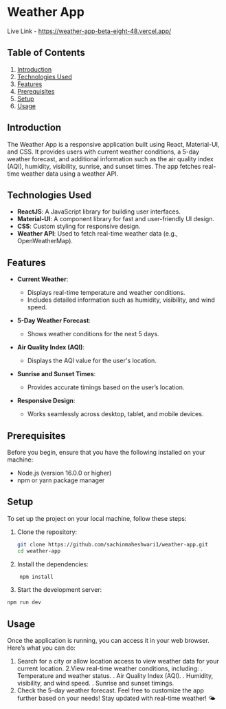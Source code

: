 # Weather App

Live Link - https://weather-app-beta-eight-48.vercel.app/

## Table of Contents

1. [Introduction](#introduction)
2. [Technologies Used](#technologies-used)
3. [Features](#features)
4. [Prerequisites](#prerequisites)
5. [Setup](#setup)
6. [Usage](#usage)

## Introduction

The Weather App is a responsive application built using React, Material-UI, and CSS. It provides users with current weather conditions, a 5-day weather forecast, and additional information such as the air quality index (AQI), humidity, visibility, sunrise, and sunset times. The app fetches real-time weather data using a weather API.

## Technologies Used

- **ReactJS**: A JavaScript library for building user interfaces.
- **Material-UI**: A component library for fast and user-friendly UI design.
- **CSS**: Custom styling for responsive design.
- **Weather API**: Used to fetch real-time weather data (e.g., OpenWeatherMap).

## Features

- **Current Weather**:

  - Displays real-time temperature and weather conditions.
  - Includes detailed information such as humidity, visibility, and wind speed.

- **5-Day Weather Forecast**:

  - Shows weather conditions for the next 5 days.

- **Air Quality Index (AQI)**:

  - Displays the AQI value for the user's location.

- **Sunrise and Sunset Times**:

  - Provides accurate timings based on the user’s location.

- **Responsive Design**:
  - Works seamlessly across desktop, tablet, and mobile devices.

## Prerequisites

Before you begin, ensure that you have the following installed on your machine:

- Node.js (version 16.0.0 or higher)
- npm or yarn package manager

## Setup

To set up the project on your local machine, follow these steps:

1. Clone the repository:

   ```bash
   git clone https://github.com/sachinmaheshwari1/weather-app.git
   cd weather-app
   ```

2. Install the dependencies:

```bash
    npm install
```

3. Start the development server:

```bash
npm run dev
```

## Usage

Once the application is running, you can access it in your web browser. Here’s what you can do:

1. Search for a city or allow location access to view weather data for your current location.
   2.View real-time weather conditions, including:
   . Temperature and weather status.
   . Air Quality Index (AQI).
   . Humidity, visibility, and wind speed.
   . Sunrise and sunset timings.
2. Check the 5-day weather forecast.
   Feel free to customize the app further based on your needs! Stay updated with real-time weather! 🌤️
